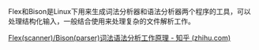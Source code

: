
Flex和Bison是Linux下用来生成词法分析器和语法分析器两个程序的工具，可以处理结构化输入，一般结合使用来处理复杂的文件解析工作。

[Flex(scanner)/Bison(parser)词法语法分析工作原理 - 知乎 (zhihu.com)](https://zhuanlan.zhihu.com/p/120812270)